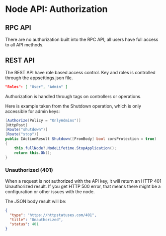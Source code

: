 # Node API: Authorization

## RPC API

There are no authorization built into the RPC API, all users have full access to all API methods.

## REST API

The REST API have role based access control. Key and roles is controlled through the appsettings.json file.

```json
"Roles": [ "User", "Admin" ]
```

Authorization is handled through tags on controllers or operations.

Here is example taken from the Shutdown operation, which is only accessible for admin keys:

```C#
[Authorize(Policy = "OnlyAdmins")]
[HttpPost]
[Route("shutdown")]
[Route("stop")]
public IActionResult Shutdown([FromBody] bool corsProtection = true)
{
    this.fullNode?.NodeLifetime.StopApplication();
    return this.Ok();
}
```

### Unauthorized (401)

When a request is not authorized with the API key, it will return an HTTP 401 Unauthorized result. If you get HTTP 500 error, that means there might be a configuration or other issues with the node.

The JSON body result will be:

```json
{
  "type": "https://httpstatuses.com/401",
  "title": "Unauthorized",
  "status": 401
}
```